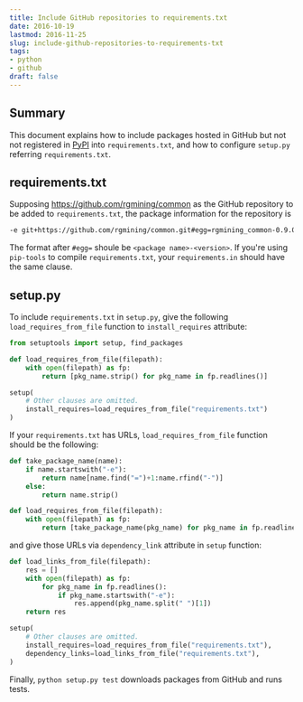 ```yaml
---
title: Include GitHub repositories to requirements.txt
date: 2016-10-19
lastmod: 2016-11-25
slug: include-github-repositories-to-requirements-txt
tags:
- python
- github
draft: false
---
```


## Summary
This document explains how to include packages hosted in GitHub
but not not registered in [PyPI](https://pypi.python.org/pypi) into `requirements.txt`,
and how to configure `setup.py` referring `requirements.txt`.


## requirements.txt
Supposing https://github.com/rgmining/common as the GitHub repository to be added to `requirements.txt`,
the package information for the repository is

```requirements.txt
-e git+https://github.com/rgmining/common.git#egg=rgmining_common-0.9.0
```

The format after `#egg=` shoule be `<package name>-<version>`.
If you're using `pip-tools` to compile `requirements.txt`,
your `requirements.in` should have the same clause.


## setup.py
To include `requirements.txt` in `setup.py`,
give the following `load_requires_from_file` function to `install_requires` attribute:

```setup.py
from setuptools import setup, find_packages

def load_requires_from_file(filepath):
    with open(filepath) as fp:
        return [pkg_name.strip() for pkg_name in fp.readlines()]

setup(
    # Other clauses are omitted.
    install_requires=load_requires_from_file("requirements.txt")
)
```

If your `requirements.txt` has URLs,
`load_requires_from_file` function should be the following:

```setup.py
def take_package_name(name):
    if name.startswith("-e"):
        return name[name.find("=")+1:name.rfind("-")]
    else:
        return name.strip()

def load_requires_from_file(filepath):
    with open(filepath) as fp:
        return [take_package_name(pkg_name) for pkg_name in fp.readlines()]
```

and give those URLs via `dependency_link` attribute in `setup` function:

```setup.py
def load_links_from_file(filepath):
    res = []
    with open(filepath) as fp:
        for pkg_name in fp.readlines():
            if pkg_name.startswith("-e"):
                res.append(pkg_name.split(" ")[1])
    return res

setup(
    # Other clauses are omitted.
    install_requires=load_requires_from_file("requirements.txt"),
    dependency_links=load_links_from_file("requirements.txt"),
)
```

Finally, `python setup.py test` downloads packages from GitHub and runs tests.
